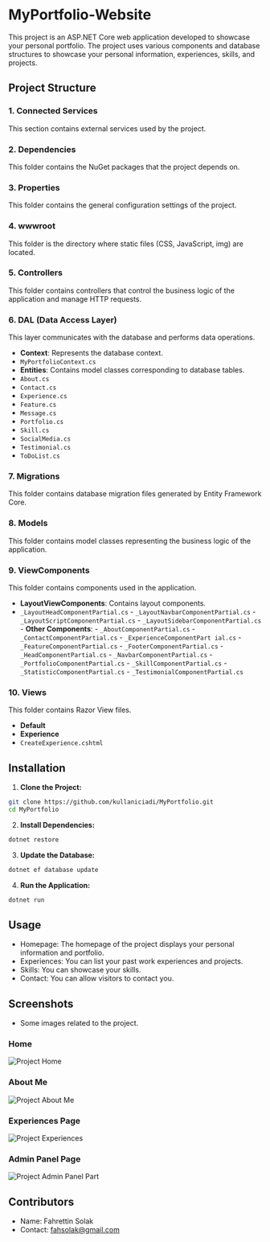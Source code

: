 # MyPortfolio-Website

This project is an ASP.NET Core web application developed to showcase your personal portfolio. The project uses various components and database structures to showcase your personal information, experiences, skills, and projects.

## Project Structure

### 1. Connected Services
This section contains external services used by the project.

### 2. Dependencies
This folder contains the NuGet packages that the project depends on.

### 3. Properties
This folder contains the general configuration settings of the project.

### 4. wwwroot
This folder is the directory where static files (CSS, JavaScript, img) are located.

### 5. Controllers
This folder contains controllers that control the business logic of the application and manage HTTP requests.

### 6. DAL (Data Access Layer)
This layer communicates with the database and performs data operations.
- **Context**: Represents the database context.
- `MyPortfolioContext.cs`
- **Entities**: Contains model classes corresponding to database tables.
- `About.cs`
- `Contact.cs`
- `Experience.cs`
- `Feature.cs`
- `Message.cs`
- `Portfolio.cs`
- `Skill.cs`
- `SocialMedia.cs`
- `Testimonial.cs`
- `ToDoList.cs`

### 7. Migrations
This folder contains database migration files generated by Entity Framework Core.

### 8. Models
This folder contains model classes representing the business logic of the application.

### 9. ViewComponents
This folder contains components used in the application.
- **LayoutViewComponents**: Contains layout components.
- `_LayoutHeadComponentPartial.cs` - `_LayoutNavbarComponentPartial.cs` - `_LayoutScriptComponentPartial.cs` - `_LayoutSidebarComponentPartial.cs` - **Other Components**: - `_AboutComponentPartial.cs` - `_ContactComponentPartial.cs` - `_ExperienceComponentPart ial.cs` - `_FeatureComponentPartial.cs` - `_FooterComponentPartial.cs` - `_HeadComponentPartial.cs` - `_NavbarComponentPartial.cs` - `_PortfolioComponentPartial.cs` - `_SkillComponentPartial.cs` - `_StatisticComponentPartial.cs` - `_TestimonialComponentPartial.cs`

### 10. Views
This folder contains Razor View files.
- **Default**
- **Experience**
- `CreateExperience.cshtml`

## Installation

1. **Clone the Project:**
```bash
git clone https://github.com/kullaniciadi/MyPortfolio.git
cd MyPortfolio
```

2. **Install Dependencies:**
```bash
dotnet restore
```

3. **Update the Database:**
```bash
dotnet ef database update
```

4. **Run the Application:**
```bash
dotnet run
```

## Usage

- Homepage: The homepage of the project displays your personal information and portfolio.
- Experiences: You can list your past work experiences and projects.
- Skills: You can showcase your skills.
- Contact: You can allow visitors to contact you.

## Screenshots

- Some images related to the project.

### Home

![Project Home](https://github.com/user-attachments/assets/68cb25f5-4a95-4d13-9d23-62bbe9e35fa1)

### About Me

![Project About Me](https://github.com/user-attachments/assets/12b1df95-b86f-4132-a703-fd7f93ba34bc)

### Experiences Page

![Project Experiences](https://github.com/user-attachments/assets/5d0897ab-74d0-4f4d-b1ea-351243778c93)

### Admin Panel Page

![Project Admin Panel Part](https://github.com/user-attachments/assets/ada977fb-fca6-4800-bd1a-0454fb4c8f4c)

## Contributors

- Name: Fahrettin Solak
- Contact: fahsolak@gmail.com
